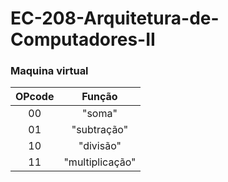 # EC-208-Arquitetura-de-Computadores-II

### Maquina virtual

OPcode | Função |
|:-----:|:----------:
00 | "soma" |
01 | "subtração" |
10 | "divisão" |
11 | "multiplicação" |
